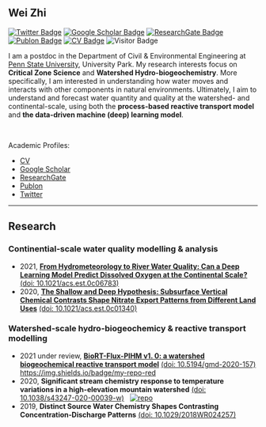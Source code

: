 ## Wei Zhi

[![Twitter Badge](https://img.shields.io/twitter/follow/WeiZhiWater?style=social)](https://twitter.com/WeiZhiWater)
[![Google Scholar Badge](https://img.shields.io/badge/Google-Scholar-orange)](https://scholar.google.com/citations?user=5bEiQqwAAAAJ&hl=en)
[![ResearchGate Badge](https://img.shields.io/badge/My-ReserchGate-green)](https://www.researchgate.net/profile/Wei_Zhi6)
[![Publon Badge](https://img.shields.io/badge/My-Publon-blue)](https://publons.com/researcher/1432883/wei-zhi/)
[![CV Badge](https://img.shields.io/badge/My-CV-critical)](https://drive.google.com/file/d/1mI0sUjJaModaYELef4ml_y2npa_izZno/view?usp=sharing)
![Visitor Badge](https://visitor-badge.laobi.icu/badge?page_id=WeiZhiWater.WeiZhiWater)

I am a postdoc in the Department of Civil & Environmental Engineering at [Penn State University](https://www.psu.edu/), University Park. My research interests focus on **Critical Zone Science** and **Watershed Hydro-biogeochemistry**. More specifically, I am interested in understanding how water moves and interacts with other components in natural environments. Ultimately, I aim to understand and forecast water quantity and quality at the watershed- and continental-scale, using both the **process-based reactive transport model** and **the data-driven machine (deep) learning model**. 

<br/>

Academic Profiles:
- [CV](https://drive.google.com/file/d/1mI0sUjJaModaYELef4ml_y2npa_izZno/view?usp=sharing)
- [Google Scholar](https://scholar.google.com/citations?user=5bEiQqwAAAAJ&hl=en)
- [ResearchGate](https://www.researchgate.net/profile/Wei_Zhi6)
- [Publon](https://publons.com/researcher/1432883/wei-zhi/)
- [Twitter](https://twitter.com/WeiZhiWater)


---

## Research
### Continential-scale water quality modelling & analysis
- 2021, [**From Hydrometeorology to River Water Quality: Can a Deep Learning Model Predict Dissolved Oxygen at the Continental Scale?**](https://github.com/WeiZhiWater/EST_CAMELS-Chem-DO-dataset) [(doi: 10.1021/acs.est.0c06783)](https://doi.org/10.1021/acs.est.0c06783)
- 2020, [**The Shallow and Deep Hypothesis: Subsurface Vertical Chemical Contrasts Shape Nitrate Export Patterns from Different Land Uses**](https://github.com/WeiZhiWater/EST_Nitrate-Shallow-Deep-Hypothesis) [(doi: 10.1021/acs.est.0c01340)](https://doi.org/10.1021/acs.est.0c01340)

### Watershed-scale hydro-biogeochemicy & reactive transport modelling
- 2021 under review, [**BioRT-Flux-PIHM v1. 0: a watershed biogeochemical reactive transport model**](https://github.com/WeiZhiWater/BioRT-Flux-PIHM) [(doi: 10.5194/gmd-2020-157)](https://doi.org/10.5194/gmd-2020-157) https://img.shields.io/badge/my-repo-red
- 2020, **Significant stream chemistry response to temperature variations in a high-elevation mountain watershed** [(doi: 10.1038/s43247-020-00039-w)](https://doi.org/10.1038/s43247-020-00039-w) &nbsp; [![repo](https://img.shields.io/badge/my-repo-red)](https://github.com/WeiZhiWater/COMMSENV_Stream-Chemistry-Response)
- 2019, **Distinct Source Water Chemistry Shapes Contrasting Concentration‐Discharge Patterns** [(doi: 10.1029/2018WR024257)](https://doi.org/10.1029/2018WR024257)
